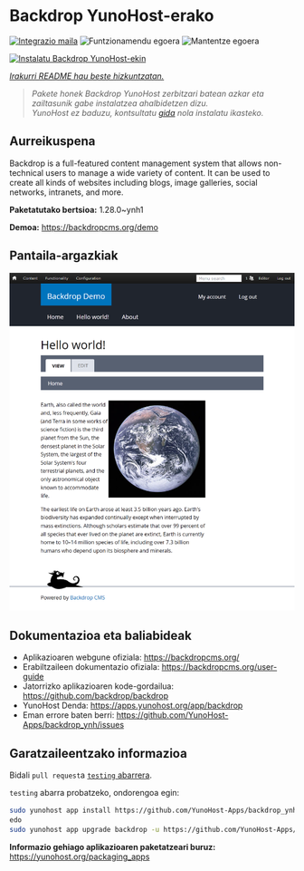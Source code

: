 <!--
Ohart ongi: README hau automatikoki sortu da <https://github.com/YunoHost/apps/tree/master/tools/readme_generator>ri esker
EZ editatu eskuz.
-->

# Backdrop YunoHost-erako

[![Integrazio maila](https://dash.yunohost.org/integration/backdrop.svg)](https://dash.yunohost.org/appci/app/backdrop) ![Funtzionamendu egoera](https://ci-apps.yunohost.org/ci/badges/backdrop.status.svg) ![Mantentze egoera](https://ci-apps.yunohost.org/ci/badges/backdrop.maintain.svg)

[![Instalatu Backdrop YunoHost-ekin](https://install-app.yunohost.org/install-with-yunohost.svg)](https://install-app.yunohost.org/?app=backdrop)

*[Irakurri README hau beste hizkuntzatan.](./ALL_README.md)*

> *Pakete honek Backdrop YunoHost zerbitzari batean azkar eta zailtasunik gabe instalatzea ahalbidetzen dizu.*  
> *YunoHost ez baduzu, kontsultatu [gida](https://yunohost.org/install) nola instalatu ikasteko.*

## Aurreikuspena

Backdrop is a full-featured content management system that allows non-technical users to manage a wide variety of content. It can be used to create all kinds of websites including blogs, image galleries, social networks, intranets, and more.


**Paketatutako bertsioa:** 1.28.0~ynh1

**Demoa:** <https://backdropcms.org/demo>

## Pantaila-argazkiak

![Backdrop(r)en pantaila-argazkia](./doc/screenshots/Hello_world.png)

## Dokumentazioa eta baliabideak

- Aplikazioaren webgune ofiziala: <https://backdropcms.org/>
- Erabiltzaileen dokumentazio ofiziala: <https://backdropcms.org/user-guide>
- Jatorrizko aplikazioaren kode-gordailua: <https://github.com/backdrop/backdrop>
- YunoHost Denda: <https://apps.yunohost.org/app/backdrop>
- Eman errore baten berri: <https://github.com/YunoHost-Apps/backdrop_ynh/issues>

## Garatzaileentzako informazioa

Bidali `pull request`a [`testing` abarrera](https://github.com/YunoHost-Apps/backdrop_ynh/tree/testing).

`testing` abarra probatzeko, ondorengoa egin:

```bash
sudo yunohost app install https://github.com/YunoHost-Apps/backdrop_ynh/tree/testing --debug
edo
sudo yunohost app upgrade backdrop -u https://github.com/YunoHost-Apps/backdrop_ynh/tree/testing --debug
```

**Informazio gehiago aplikazioaren paketatzeari buruz:** <https://yunohost.org/packaging_apps>
